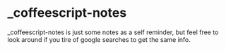 # _coffeescript-notes
_coffeescript-notes is just some notes as a self reminder, but feel free to look around if you tire of google searches to get the same info.

